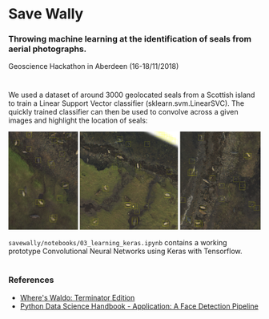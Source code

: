 # Save Wally
### Throwing machine learning at the identification of seals from aerial photographs.
Geoscience Hackathon in Aberdeen (16-18/11/2018)
#
We used a dataset of around 3000 geolocated seals from a Scottish island to train 
a Linear Support Vector classifier (sklearn.svm.LinearSVC). The quickly trained classifier
can then be used to convolve across a given images and highlight the location of seals:

![](images/test_image_comp.jpg)

`savewally/notebooks/03_learning_keras.ipynb` contains a working prototype Convolutional Neural Networks using Keras with Tensorflow.

#
### References

* [Where's Waldo: Terminator Edition](https://hackernoon.com/wheres-waldo-terminator-edition-8b3bd0805741)
* [Python Data Science Handbook - Application: A Face Detection Pipeline](https://jakevdp.github.io/PythonDataScienceHandbook/05.14-image-features.html)
